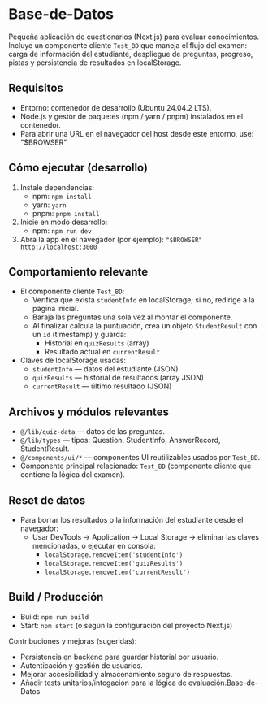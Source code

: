 # Base-de-Datos

Pequeña aplicación de cuestionarios (Next.js) para evaluar conocimientos. Incluye un componente cliente `Test_BD` que maneja el flujo del examen: carga de información del estudiante, despliegue de preguntas, progreso, pistas y persistencia de resultados en localStorage.

## Requisitos
- Entorno: contenedor de desarrollo (Ubuntu 24.04.2 LTS).
- Node.js y gestor de paquetes (npm / yarn / pnpm) instalados en el contenedor.
- Para abrir una URL en el navegador del host desde este entorno, use:
    "$BROWSER" <url>

## Cómo ejecutar (desarrollo)
1. Instale dependencias:
     - npm: `npm install`
     - yarn: `yarn`
     - pnpm: `pnpm install`
2. Inicie en modo desarrollo:
     - npm: `npm run dev`
3. Abra la app en el navegador (por ejemplo): `"$BROWSER" http://localhost:3000`

## Comportamiento relevante
- El componente cliente `Test_BD`:
    - Verifica que exista `studentInfo` en localStorage; si no, redirige a la página inicial.
    - Baraja las preguntas una sola vez al montar el componente.
    - Al finalizar calcula la puntuación, crea un objeto `StudentResult` con un `id` (timestamp) y guarda:
        - Historial en `quizResults` (array)
        - Resultado actual en `currentResult`
- Claves de localStorage usadas:
    - `studentInfo` — datos del estudiante (JSON)
    - `quizResults` — historial de resultados (array JSON)
    - `currentResult` — último resultado (JSON)

## Archivos y módulos relevantes
- `@/lib/quiz-data` — datos de las preguntas.
- `@/lib/types` — tipos: Question, StudentInfo, AnswerRecord, StudentResult.
- `@/components/ui/*` — componentes UI reutilizables usados por `Test_BD`.
- Componente principal relacionado: `Test_BD` (componente cliente que contiene la lógica del examen).

## Reset de datos
- Para borrar los resultados o la información del estudiante desde el navegador:
    - Usar DevTools → Application → Local Storage → eliminar las claves mencionadas, o ejecutar en consola:
        - `localStorage.removeItem('studentInfo')`
        - `localStorage.removeItem('quizResults')`
        - `localStorage.removeItem('currentResult')`

## Build / Producción
- Build: `npm run build`
- Start: `npm start` (o según la configuración del proyecto Next.js)

Contribuciones y mejoras (sugeridas):
- Persistencia en backend para guardar historial por usuario.
- Autenticación y gestión de usuarios.
- Mejorar accesibilidad y almacenamiento seguro de respuestas.
- Añadir tests unitarios/integación para la lógica de evaluación.Base-de-Datos